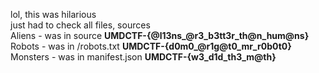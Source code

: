 lol, this was hilarious   
just had to check all files, sources  
Aliens - was in source 
**UMDCTF-{@l13ns_@r3_b3tt3r_th@n_hum@ns}**
Robots - was in /robots.txt
**UMDCTF-{d0m0_@r1g@t0_mr_r0b0t0}**
Monsters - was in manifest.json
**UMDCTF-{w3_d1d_th3_m@th}**


